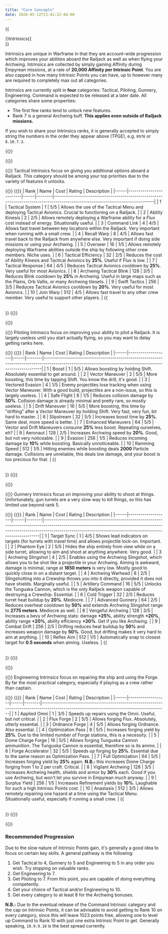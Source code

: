 ```yaml
---
title: "Core Concepts"
date: 2020-05-12T13:41:22-04:00
---
```




{{<section>}}Intrinsics{{</section>}}

Intrinsics are unique in Warframe in that they are account-wide progression which improves your abilities aboard the Railjack as well as when flying your Archwing. Intrinsics are collected by simply gaining Affinity during Empyrean missions, at a rate of **20,000 Affinity per Intrinsic Point**. You are also capped in how many Intrinsic Points you can have, up to however many are required to completely max out all categories.

Intrinsics are currently split in **four** categories: Tactical, Piloting, Gunnery, Engineering. Command is expected to be released at a later date. All categories share some properties:

- The first few ranks tend to unlock new features.
- Rank 7 is a general Archwing buff. **This applies even outside of Railjack missions.**

If you wish to share your Intrinsics ranks, it is generally accepted to simply string the numbers in the order they appear above (TPGE), e.g. `8976` or `8.10.7.3`.

{{<rawhtml>}}
<style>
.intrinsics-table td {
    padding-bottom: 0.5em;
}
.intrinsics-table th:nth-child(2) {
    width: 25%;
}
.intrinsics-table th:nth-child(5) {
    width: 50%;
}
</style>
{{</rawhtml>}}

{{<imgdesc align="left" image="images/TacticalIntrinsic.png" title="Tactical Intrinsic" imgwidth="3" padding="1em">}}
Tactical Intrinsics focus on giving you additional options aboard a Railjack. This category should be among your top priorities due to the variety of features it unlocks.

{{<collapse id="intrinsics-piloting-collapse">}}
{{<table class="intrinsics-table table-striped">}}
| Rank | Name                    | Cost | Rating | Description                                                                                                                    |
|------|-------------------------|------|--------|--------------------------------------------------------------------------------------------------------------------------------|
|    1 | Tactical System         |    1 |    5/5 | Allows the use of the Tactical Menu and deploying Tactical Avionics. Crucial to functioning on a Railjack.                     |
|    2 | Ability Kinesis         |    2 |    2/5 | Allows remotely deploying a Warframe ability for a Flux cost instead of energy. Situationally useful.                          |
|    3 | Command Link            |    4 |    4/5 | Allows fast travel between key locations within the Railjack. Very important when running with a small crew.                   |
|    4 | Recall Warp             |    8 |    4/5 | Allows fast travel back to the Railjack from anywhere else. Very important if doing side missions or using your Archwing.      |
|    5 | Overseer                |   16 |    1/5 | Allows remotely deploying Warframe abilities outside the ship by following other crew members. Niche uses.                     |
|    6 | Tactical Efficiency     |   32 |    2/5 | Reduces the cost of Ability Kinesis and Tactical Avionics by **25%**. Useful if Flux is low.                                   |
|    7 | Tactical Response       |   64 |    4/5 | Reduces Tactical Avionics cooldown by **25%**. Very useful for most Avionics.                                                  |
|    8 | Archwing Tactical Blink |  128 |    3/5 | Reduces Blink cooldown by **25%** in Archwing. Useful in large maps such as the Plains, Orb Vallis, or many Archwing tilesets. |
|    9 | Swift Tactics           |  256 |    3/5 | Reduces Tactical Avionics cooldown by **20%**. Very useful for most Avionics.                                                  |
|   10 | Join Warp               |  512 |    4/5 | Allows fast travel to any other crew member. Very useful to support other players.                                             |
{{</table>}}
{{</collapse>}}

{{</imgdesc>}}

{{<imgdesc align="left" image="images/PilotingIntrinsic.png" title="Piloting Intrinsic" imgwidth="3" padding="1em">}}
Piloting Intrinsics focus on improving your ability to pilot a Railjack. It is largely useless until you start actually flying, so you may want to delay getting ranks here.

{{<collapse id="intrinsics-tactical-collapse">}}
{{<table class="intrinsics-table table-striped">}}
| Rank | Name               | Cost | Rating | Description                                                                                                                                               |
|------|--------------------|------|--------|-----------------------------------------------------------------------------------------------------------------------------------------------------------|
|    1 | Boost              |    1 |    5/5 | Allows boosting by holding Shift. Absolutely essential to get around.                                                                                     |
|    2 | Vector Maneuver    |    2 |    5/5 | More boosting, this time by tapping Shift. You know the drill, it's good.                                                                                 |
|    3 | Vectored Evasion   |    4 |    1/5 | Enemy projectiles lose tracking when using Vector Maneuver. With a good build, projectiles are a non-issue, so this is largely useless.                   |
|    4 | Safe Flight        |    8 |    1/5 | Reduces collision damage by **50%**. Collision damage is already minimal and pretty rare, so mostly useless.                                              |
|    5 | Drift Maneuver     |   16 |    5/5 | More boosting, this time by "drifting" after a Vector Maneuver by holding Shift. Very fast, very fun, bit hard to master.                                 |
|    6 | Slipstream         |   32 |    5/5 | Increases boost time by **25%**. Same deal, more speed is better.                                                                                         |
|    7 | Enhanced Maneuvers |   64 |    5/5 | Vector and Drift Maneuvers consume **25%** less boost. Repeating ourselves, eh?                                                                           |
|    8 | Aeronaut           |  128 |    2/5 | Increases Archwing speed by **20%**. Good, but not very noticeable.                                                                                       |
|    9 | Evasion            |  256 |    1/5 | Reduces incoming damage by **10%** while boosting. Basically unnoticeable.                                                                                |
|   10 | Ramming Speed      |  512 |    1/5 | Hitting enemies while boosting deals **2000** Particle damage. Collisions are unreliable, this deals low damage, and your boost is too precious for that. |
{{</table>}}
{{</collapse>}}

{{</imgdesc>}}

{{<imgdesc align="left" image="images/GunneryIntrinsic.png" title="Gunnery Intrinsic" imgwidth="3" padding="1em">}}
Gunnery Intrinsics focus on improving your ability to shoot at things. Unfortunately, gun turrets are a very slow way to kill things, so this has limited use beyond rank 5.

{{<collapse id="intrinsics-gunnery-collapse">}}
{{<table class="intrinsics-table table-striped">}}
| Rank | Name               | Cost | Rating | Description                                                                                                                                                                                                                            |
|------|--------------------|------|--------|----------------------------------------------------------------------------------------------------------------------------------------------------------------------------------------------------------------------------------------|
|    1 | Target Sync        |    1 | 4/5    | Shows lead indicators on targets (for turrets with travel time) and allows projectile lock-on. Important.                                                                                                                              |
|    2 | Phantom Eye        |    2 | 5/5    | Hides the ship entirely from view while on a side turret, allowing to aim and shoot at anything anywhere. Very good.                                                                                                                   |
|    3 | Archwing Slingshot |    4 | 2/5    | Enables using the Archwing Slingshot, which allows you to be shot like a projectile in your Archwing. Aiming is awkward, damage is minimal, range at **1850 meters** is very low. Mostly good to quickly close in on a distant target. |
|    4 | Archwing Warhead   |    8 | 2/5    | Slingshotting into a Crewship throws you into it directly, provided it does not have shields. Marginally useful.                                                                                                                       |
|    5 | Artillery Command  |   16 | 5/5    | Unlocks the Tunguska Cannon, which is the only Railjack weapon capable of destroying a Crewship. Essential.                                                                                                                            |
|    6 | Cold Trigger       |   32 | 2/5    | Reduces turret heat buildup by **20%**. Mediocre.                                                                                                                                                                                      |
|    7 | Advanced Gunnery   |   64 | 2/5    | Reduces overheat cooldown by **50%** and extends Archwing Slingshot range to **2775 meters**. Mediocre as well.                                                                                                                        |
|    8 | Vengeful Archwing  |  128 | 3/5    | Increases a bevy of Archwing stats: damage **+25%**, ability strength **+20%**, ability range **+20%**, ability efficiency **+20%**. Get if you like Archwing.                                                                         |
|    9 | Combat Drift       |  256 | 2/5    | Drifting reduces heat buildup by **50%** and increases weapon damage by **50%**. Good, but drifting makes it very hard to aim at anything.                                                                                             |
|   10 | Reflex Aim         |  512 | 1/5    | Automatically snap to closest target for **0.5 seconds** when aiming. Useless.                                                                                                                                                         |
{{</table>}}
{{</collapse>}}

{{</imgdesc>}}

{{<imgdesc align="left" image="images/EngineeringIntrinsic.png" title="Engineering Intrinsic" imgwidth="3" padding="1em">}}
Engineering Intrinsics focus on repairing the ship and using the Forge. By far the most practical category, especially if playing as a crew rather than captain.

{{<collapse id="intrinsics-engineering-collapse">}}
{{<table class="intrinsics-table table-striped">}}
| Rank | Name              | Cost | Rating | Description                                                                                                                                |
|------|-------------------|------|--------|--------------------------------------------------------------------------------------------------------------------------------------------|
|    1 | Applied Omni      |    1 | 3/5    | Speeds up repairs using the Omni. Useful, but not critical.                                                                                |
|    2 | Flux Forge        |    2 | 5/5    | Allows forging Flux. Absolutely, utterly essential.                                                                                        |
|    3 | Ordnance Forge    |    4 | 5/5    | Allows forging Ordnance. Also essential.                                                                                                   |
|    4 | Optimization Pass |    8 | 5/5    | Increases forging yield by **25%**. Due to the limited number of Forge stations, this is a necessity.                                      |
|    5 | Dome Charge Forge |   16 | 5/5    | Allows forging Tunguska Cannon ammunition. The Tunguska Cannon is essential, therefore so is its ammo.                                     |
|    6 | Forge Accelerator |   32 | 5/5    | Speeds up forging by **25%**. Essential due to the same reason as Optimization Pass.                                                       |
|    7 | Full Optimization |   64 | 5/5    | Increases forging yield by **25%** again. **N.B.:** this increases Dome Charge forging from 1 to 2 per craft. Critical.                    |
|    8 | Vigilant Archwing |  128 | 3/5    | Increases Archwing health, shields and armor by **30%** each. Good if you use Archwing, but won't let you survive in Empyrean much anyway. |
|    9 | Surplus Yield     |  256 | 1/5    | Increases Refinement yields by **10%**. Laughable for such a high Intrinsic Points cost.                                                   |
|   10 | Anastasis         |  512 | 3/5    | Allows remotely repairing one hazard at a time using the Tactical Menu. Situationally useful, especially if running a small crew.          |
{{</table>}}
{{</collapse>}}

{{</imgdesc>}}

### Recommended Progression

Due to the slow nature of Intrinsic Points gain, it's generally a good idea to focus on certain key skills. A general pathway is the following:

1. Get Tactical to 4, Gunnery to 5 and Engineering to 5 in any order you wish. Try stopping on valuable ranks.
2. Get Engineering to 7.
3. Get Piloting to 7. From this point, you are capable of doing everything competently.
4. Get your choice of Tactical and/or Engineering to 10.
5. Get every category to at least 8 for the Archwing bonuses.

**N.B.:** Due to the eventual release of the Command Intrinsic category and the cap on Intrinsic Points, it can be advisable to avoid getting to Rank 10 on every category, since this will leave 1023 points free, allowing one to level up Command to Rank 10 with just one extra Intrinsic Point to get. Generally speaking, `10.9.9.10` is the best spread currently.